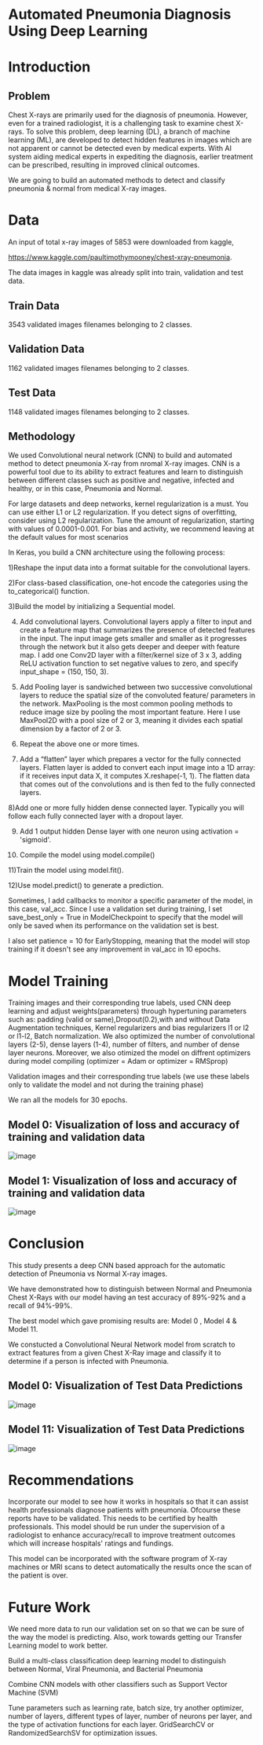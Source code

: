 # Automated Pneumonia Diagnosis Using Deep Learning

# Introduction

## Problem 

Chest X-rays are primarily used for the diagnosis of pneumonia. However, even for a trained radiologist, it is a challenging task to examine chest X-rays. To solve this problem, deep learning (DL), a branch of machine learning (ML), are developed to detect hidden features in images which are not apparent or cannot be detected even by medical experts. With AI system aiding medical experts in expediting the diagnosis, earlier treatment can be prescribed, resulting in improved clinical outcomes.

We are going to build an automated methods to detect and classify pneumonia & normal from medical X-ray images.

# Data

An input of total x-ray images of 5853 were downloaded from kaggle,

https://www.kaggle.com/paultimothymooney/chest-xray-pneumonia.

The data images in kaggle was already split into train, validation and test data. 

## Train Data
3543 validated images filenames belonging to 2 classes.

## Validation Data
1162 validated images filenames belonging to 2 classes.

## Test Data 
1148 validated images filenames belonging to 2 classes.

## Methodology

We used Convolutional neural network (CNN) to build and automated method to detect pneumonia X-ray from nromal X-ray images. CNN is a powerful tool due to its ability to extract features and learn to distinguish between different classes such as positive and negative, infected and healthy, or in this case, Pneumonia and Normal.

For large datasets and deep networks, kernel regularization is a must. You can use either L1 or L2 regularization. If you detect signs of overfitting, consider using L2 regularization. Tune the amount of regularization, starting with values of 0.0001-0.001. For bias and activity, we recommend leaving at the default values for most scenarios

In Keras, you build a CNN architecture using the following process:

1)Reshape the input data into a format suitable for the convolutional layers.

2)For class-based classification, one-hot encode the categories using the to_categorical() function.

3)Build the model  by initializing a Sequential model. 

4)  Add convolutional layers. Convolutional layers apply a filter to input and create a feature map that summarizes the presence of detected features in the input.  The input image gets smaller and smaller as it progresses through the network but it also gets deeper and deeper with feature map. I add one Conv2D layer with a filter/kernel size of 3 x 3, adding ReLU activation function to set negative values to zero, and specify input_shape = (150, 150, 3).

5) Add Pooling layer is sandwiched between two successive convolutional layers to reduce the spatial size of the convoluted feature/ parameters in the network. MaxPooling is the most common pooling methods to reduce image size by pooling the most important feature. Here I use MaxPool2D with a pool size of 2 or 3, meaning it divides each spatial dimension by a factor of 2 or 3.

6) Repeat the above one or more times.

7) Add a “flatten” layer which prepares a vector for the fully connected layers. Flatten layer is added to convert each input image into a 1D array: if it receives input data X, it computes X.reshape(-1, 1). The flatten data that comes out of the convolutions and is then fed to the fully connected layers.

8)Add one or more fully hidden dense connected layer. Typically you will follow each fully connected layer with a dropout layer.  

9) Add 1 output hidden Dense layer with one neuron using activation = 'sigmoid'.

10) Compile the model using model.compile()

11)Train the model using model.fit().

12)Use model.predict() to generate a prediction.

Sometimes, I add callbacks to monitor a specific parameter of the model, in this case, val_acc. Since I use a validation set during training, I set save_best_only = True in ModelCheckpoint to specify that the model will only be saved when its performance on the validation set is best.

I also set patience = 10 for EarlyStopping, meaning that the model will stop training if it doesn't see any improvement in val_acc in 10 epochs.


# Model Training

Training images and their corresponding true labels, used CNN deep learning and adjust weights(parameters) through hypertuning parameters such as: padding (valid or same),Dropout(0.2),with and without Data Augmentation techniques, Kernel regularizers and bias regularizers l1 or l2 or l1-l2, Batch normalization. We also optimized the number of convolutional layers (2-5), dense layers (1-4), number of filters, and number of dense layer neurons. Moreover, we also otimized the model on diffrent optimizers during model compiling (optimizer = Adam or optimizer = RMSprop)

Validation images and their corresponding true labels (we use these labels only to validate the model and not during the training phase)

 We ran all the models for 30 epochs.
 
## Model 0: Visualization of loss and accuracy of training and validation data
 
 ![image](https://user-images.githubusercontent.com/53411455/117719412-5f389600-b1ab-11eb-8484-ed4edf7cb94b.png)

## Model 1: Visualization of loss and accuracy of training and validation data
  ![image](https://user-images.githubusercontent.com/53411455/117719618-9b6bf680-b1ab-11eb-9cd8-c529a8a26165.png)
  
# Conclusion

This study presents a deep CNN based approach for the automatic detection of Pneumonia vs Normal X-ray images.

We have demonstrated how to distinguish between Normal and Pneumonia Chest X-Rays with our model having an test accuracy of 89%-92% and a recall of 94%-99%.

The best model which gave promising results are: Model 0 , Model 4 & Model 11.

We constucted a Convolutional Neural Network model from scratch to extract features from a given Chest X-Ray image and classify it to determine if a person is infected with Pneumonia.

## Model 0: Visualization of Test Data Predictions

![image](https://user-images.githubusercontent.com/53411455/117719831-dff79200-b1ab-11eb-80c5-17cbad913c17.png)


## Model 11: Visualization of Test Data Predictions

![image](https://user-images.githubusercontent.com/53411455/117719875-f1d93500-b1ab-11eb-867e-30239eaebc4b.png)


# Recommendations

Incorporate our model to see how it works in hospitals so that it can assist health professionals diagnose patients with pneumonia. Ofcourse these reports have to be validated.  This needs to be certified by health professionals.
This model should be run under the supervision of a radiologist to enhance accuracy/recall to improve treatment outcomes which will increase hospitals' ratings and fundings.

This model can be incorporated with the software program of X-ray machines or MRI scans to detect automatically the results once the scan of the patient is over.
  

# Future Work
  
We need more data to run our validation set on so that we can be sure of the way the model is predicting. Also, work towards getting our Transfer Learning model to work better.

Build a multi-class classification deep learning model to distinguish between Normal, Viral Pneumonia, and Bacterial Pneumonia

Combine CNN models with other classifiers such as Support Vector Machine (SVM)

Tune parameters such as learning rate, batch size, try another optimizer, number of layers, different types of layer, number of neurons per layer, and the type of activation functions for each layer. GridSearchCV or RandomizedSearchSV for optimization issues.  
 

